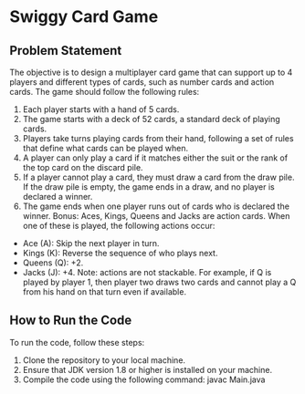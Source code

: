 # Swiggy Card Game 
## Problem Statement
The objective is to design a multiplayer card game that can support up to 4 players and different types of cards, such as number cards and action cards. The game should follow the following rules:

1. Each player starts with a hand of 5 cards.
2. The game starts with a deck of 52 cards, a standard deck of playing cards.
3. Players take turns playing cards from their hand, following a set of rules that define what cards can be played when.
4. A player can only play a card if it matches either the suit or the rank of the top card on the discard pile.
5. If a player cannot play a card, they must draw a card from the draw pile. If the draw pile is empty, the game ends in a draw, and no player is declared a winner.
6. The game ends when one player runs out of cards who is declared the winner.
Bonus: Aces, Kings, Queens and Jacks are action cards. When one of these is played, the following actions occur:

- Ace (A): Skip the next player in turn.
- Kings (K): Reverse the sequence of who plays next.
- Queens (Q): +2.
- Jacks (J): +4.
Note: actions are not stackable. For example, if Q is played by player 1, then player two draws two cards and cannot play a Q from his hand on that turn even if available.

## How to Run the Code
To run the code, follow these steps:

1. Clone the repository to your local machine.
2. Ensure that JDK version 1.8 or higher is installed on your machine.
3. Compile the code using the following command: javac Main.java
